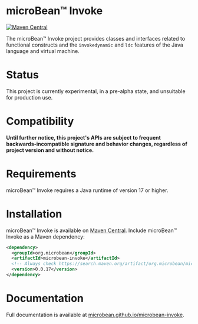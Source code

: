 # microBean™ Invoke

[![Maven Central](https://maven-badges.herokuapp.com/maven-central/org.microbean/microbean-invoke/badge.svg)](https://maven-badges.herokuapp.com/maven-central/org.microbean/microbean-invoke)

The microBean™ Invoke project provides classes and interfaces related
to functional constructs and the `invokedynamic` and `ldc` features of
the Java language and virtual machine.

# Status

This project is currently experimental, in a pre-alpha state, and
unsuitable for production use.

# Compatibility

**Until further notice, this project's APIs are subject to frequent
backwards-incompatible signature and behavior changes, regardless of
project version and without notice.**

# Requirements

microBean™ Invoke requires a Java runtime of version 17 or higher.

# Installation

microBean™ Invoke is available on [Maven
Central](https://search.maven.org/).  Include microBean™ Invoke as a
Maven dependency:

```xml
<dependency>
  <groupId>org.microbean</groupId>
  <artifactId>microbean-invoke</artifactId>
  <!-- Always check https://search.maven.org/artifact/org.microbean/microbean-invoke for up-to-date available versions. -->
  <version>0.0.17</version>
</dependency>
```

# Documentation

Full documentation is available at
[microbean.github.io/microbean-invoke](https://microbean.github.io/microbean-invoke/).
